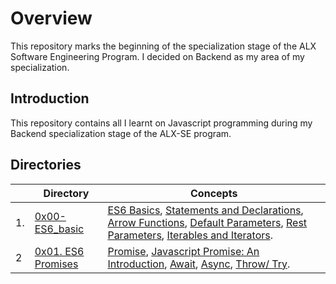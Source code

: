 <h1> Overview </h1>
This repository marks the beginning of the specialization stage of the ALX Software Engineering Program. I decided on Backend as my area of my specialization.

<h2>Introduction</h2>
This repository contains all I learnt on Javascript programming during my Backend specialization stage of the ALX-SE program.

<h2> Directories</h2>

|     | Directory                                                                                           | Concepts                                                                                                                                                                                                                                                                                                                                                                                                                                                                                                                                                                                                                                |
| --- | --------------------------------------------------------------------------------------------------- | --------------------------------------------------------------------------------------------------------------------------------------------------------------------------------------------------------------------------------------------------------------------------------------------------------------------------------------------------------------------------------------------------------------------------------------------------------------------------------------------------------------------------------------------------------------------------------------------------------------------------------------- |
| 1.  | [0x00-ES6_basic](https://github.com/m-aishah/alx-backend-javascript/tree/main/0x00-ES6_basic)       | [ES6 Basics](https://www.w3schools.com/js/js_es6.asp), [Statements and Declarations](https://developer.mozilla.org/en-US/docs/Web/JavaScript/Reference/Statements), [Arrow Functions](https://developer.mozilla.org/en-US/docs/Web/JavaScript/Reference/Functions/Arrow_functions), [Default Parameters](https://developer.mozilla.org/en-US/docs/Web/JavaScript/Reference/Functions/Default_parameters), [Rest Parameters](https://developer.mozilla.org/en-US/docs/Web/JavaScript/Reference/Functions/rest_parameters), [Iterables and Iterators](https://towardsdatascience.com/javascript-es6-iterables-and-iterators-de18b54f4d4). |
| 2   | [0x01. ES6 Promises](https://github.com/m-aishah/alx-backend-javascript/tree/main/0x01-ES6_promise) | [Promise](https://developer.mozilla.org/en-US/docs/Web/JavaScript/Reference/Global_Objects/Promise), [Javascript Promise: An Introduction](https://web.dev/articles/promises), [Await](https://developer.mozilla.org/en-US/docs/Web/JavaScript/Reference/Operators/await), [Async](https://developer.mozilla.org/en-US/docs/Web/JavaScript/Reference/Statements/async_function), [Throw/ Try](https://developer.mozilla.org/en-US/docs/Web/JavaScript/Reference/Statements/throw).                                                                                                                                                      |
